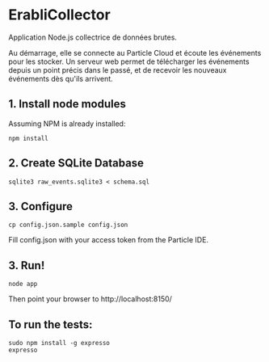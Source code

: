 # ErabliCollector

Application Node.js collectrice de données brutes.

Au démarrage, elle se connecte au Particle Cloud et écoute les événements pour les stocker. Un serveur web permet de télécharger les événements depuis un point précis dans le passé, et de recevoir les nouveaux événements dès qu'ils arrivent.

## 1. Install node modules

Assuming NPM is already installed:

    npm install

## 2. Create SQLite Database

    sqlite3 raw_events.sqlite3 < schema.sql

## 3. Configure

    cp config.json.sample config.json

Fill config.json with your access token from the Particle IDE.

## 3. Run!

    node app

Then point your browser to http://localhost:8150/

## To run the tests:

    sudo npm install -g expresso
    expresso
